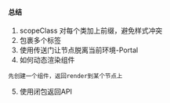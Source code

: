 #### 总结
1. scopeClass 对每个类加上前缀，避免样式冲突 
2. <Fragment> 包裹多个标签
3. 使用传送门让节点脱离当前环境-Portal
4. 如何动态渲染组件
```
先创建一个组件，返回render到某个节点上
```
5. 使用闭包返回API
